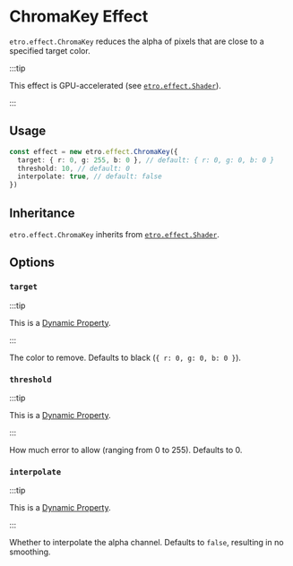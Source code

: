 # ChromaKey Effect

`etro.effect.ChromaKey` reduces the alpha of pixels that are close to a specified target color.

:::tip

This effect is GPU-accelerated (see [`etro.effect.Shader`](shader)).

:::

## Usage

```ts
const effect = new etro.effect.ChromaKey({
  target: { r: 0, g: 255, b: 0 }, // default: { r: 0, g: 0, b: 0 }
  threshold: 10, // default: 0
  interpolate: true, // default: false
})
```

## Inheritance

`etro.effect.ChromaKey` inherits from [`etro.effect.Shader`](shader).

## Options

### `target`

:::tip

This is a [Dynamic Property](/docs/reference/dynamic-properties).

:::

The color to remove. Defaults to black (`{ r: 0, g: 0, b: 0 }`).

### `threshold`

:::tip

This is a [Dynamic Property](/docs/reference/dynamic-properties).

:::

How much error to allow (ranging from 0 to 255). Defaults to 0.

### `interpolate`

:::tip

This is a [Dynamic Property](/docs/reference/dynamic-properties).

:::

Whether to interpolate the alpha channel. Defaults to `false`, resulting in no smoothing.

